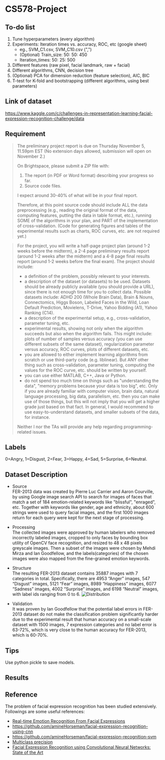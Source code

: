 # CS578-Project

## To-do list

1. Tune hyperparameters (every algorithm)
2. Experiments: Iteration times vs. accuracy, ROC, etc (google sheet)
    - eg., SVM_C1.csv, SVM_C10.csv (",")
    - (Optional) Train_size: 50: 50: 450
    - Iteration_times: 50: 25: 500
3. Different features (raw pixel, facial landmark, raw + facial)
4. Different algorithms, CNN, decision tree
5. (Optional) PCA for dimension reduction (feature selection), AIC, BIC
6. T-test for K-fold and bootstrapping (different algorithms, using best parameters)


## Link of dataset
https://www.kaggle.com/c/challenges-in-representation-learning-facial-expression-recognition-challenge/data

## Requirement
> The preliminary project report is due on Thursday November 5, 11.59pm EST
> (No extension days allowed, submission will open on November 2.)
> 
> On Brightspace, please submit a ZIP file with:
> 1) The report (in PDF or Word format) describing your progress so far.
> 2) Source code files.
> 
> I expect around 30-40% of what will be in your final report.
> 
> Therefore, at this point source code should include ALL the data preprocessing (e.g., reading the original format of the data, computing features, putting the data in table format, etc.), running SOME of the algorithms in your plan, and PART of the implementation of cross-validation. (Code for generating figures and tables of the experimental results such as charts, ROC curves, etc. are not required yet.)

> For the project, you will write a half-page project plan (around 1-2 weeks before the midterm), a 2-4 page preliminary results report (around 1-2 weeks after the midterm) and a 4-8 page final results report (around 1-2 weeks before the final exam). The project should include:
> 
> - a definition of the problem, possibly relevant to your interests.
> - a description of the dataset (or datasets) to be used. Datasets should be already publicly available (you should provide a URL), since there is not enough time for you to collect data. Possible datasets include: ADHD 200 (Whole Brain Data), Brain & Nouns, Connectomics, Higgs Boson, Labeled Faces in the Wild, Loan Default Prediction, Movielens, T-Drive, Yahoo Bidding (A1), Yahoo Ranking (C14).
> - a description of the experimental setup, e.g., cross-validation, parameter tuning, etc.
> - experimental results, showing not only when the algorithm succeeds but also when the algorithm fails. This might include: plots of number of samples versus accuracy (you can use different subsets of the same dataset), regularization parameter versus accuracy, ROC curves, plots of different datasets, etc.
> - you are allowed to either implement learning algorithms from scratch or use third-party code (e.g. liblinear). But ANY other thing such as cross-validation, parameter tuning, computing the values for the ROC curve, etc. should be written by yourself.
> - you can use either MATLAB, C++, Java or Python.
> - do not spend too much time on things such as "understanding the data", "memory problems because your data is too big", etc. Only if you are already familiar with computer vision, brain data, natural language processing, big data, parallelism, etc. then you can make use of those things, but this will not imply that you will get a higher grade just based on that fact. In general, I would recommend to use easy-to-understand datasets, and smaller subsets of the data, for instance.
> 
> Neither I nor the TAs will provide any help regarding programming-related issues.

## Labels
0=Angry, 1=Disgust, 2=Fear, 3=Happy, 4=Sad, 5=Surprise, 6=Neutral.

## Dataset Description
* Source  
FER-2013 data was created by Pierre Luc Carrier and Aaron Courville, by using Google image search API to search for images of faces that match a set of 184 emotion-related keywords like "blissful", "enraged", etc.
Together with keywords like gender, age and ethnicity, about 600 strings were used to query facial images, and the first 1000 images return for each query were kept for the next stage of processing.

* Processing  
The collected images were approved by human labelers who removed incorrectly labeled images, cropped to only faces by bounding box utility of OpenCV face recognition, and resized to 48 x 48 pixels greyscale images. 
Then a subset of the images were chosen by Mehdi Mirza and Ian Goodfellow, and the labels(categories) of the chosen images were also mapped from the fine-grained emotion keywords.

* Structure  
The resulting FER-2013 dataset contains 35887 images with 7 categories in total. Specifically, there are 4953 “Anger” images, 547 “Disgust” images, 5121 “Fear” images, 8989 “Happiness” images, 6077 “Sadness” images, 4002 “Surprise” images, and 6198 “Neutral” images, with label ids ranging from 0 to 6.
![Distribution](https://github.com/Eroica-cpp/CS578-Project/blob/master/DatasetDistribution.png)

* Validation  
It was proven by Ian Goodfellow that the potential label errors in FER-2013 dataset do not make the classification problem significantly harder due to the experimental result that human accuracy on a small-scale dataset with 1500 images, 7 expression categories and no label error is 63-72%, which is very close to the human accuracy for FER-2013, which is 60-70%.  

## Tips
Use python pickle to save models.

## Results

## Reference
The problem of facial expression recognition has been studied extensively. 
Followings are some useful references:
- [Real-time Emotion Recognition From Facial Expressions](http://cs229.stanford.edu/proj2017/final-reports/5243420.pdf)
- https://github.com/amineHorseman/facial-expression-recognition-using-cnn
- https://github.com/amineHorseman/facial-expression-recognition-svm
- [Multiclass precision](https://miopas.github.io/2019/04/17/multiple-classification-metrics/)
- [Facial Expression Recognition using Convolutional Neural Networks: State of the Art](https://arxiv.org/pdf/1612.02903.pdf)
